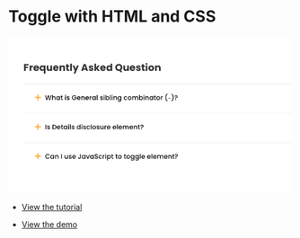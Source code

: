 # Toggle with HTML and CSS 

[![Demo](./screenshot.png)](https://kusimo.github.io/sandbox/toggle/)


- [View the tutorial](https://blanla.com/show-hide-element-html-css/)

- [View the demo](https://kusimo.github.io/sandbox/toggle/)
